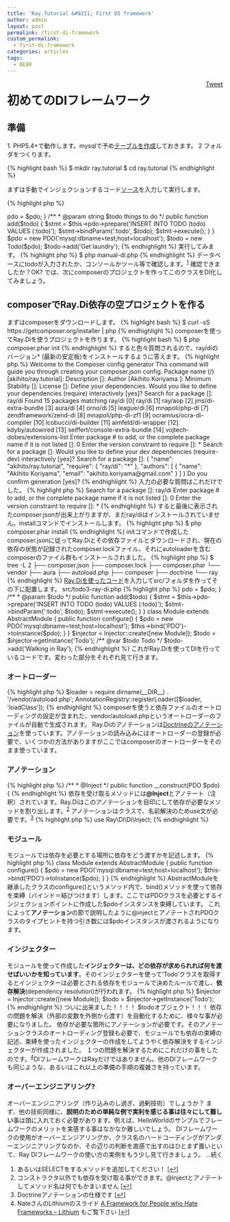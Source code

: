 ```yaml
---
title: 'Ray.Tutorial &#8211; First DI framework'
author: admin
layout: post
permalink: /first-di-framework
custom_permalink:
  - first-di-framework
categories: articles
tags:
  - BEAR
---
```

<div style="float: right; margin-left: 10px;"><a href="https://twitter.com/share" class="twitter-share-button" data-count="vertical" data-url="/blog/first-di-framework">Tweet</a></div>
<h1>初めてのDIフレームワーク</h1>
<h2>準備</h2>
 1. PHP5.4+で動作します。mysqlで予め<a href="https://github.com/koriym/Ray.Tutorial/blob/master/doc/todo.sql">テーブルを作成</a>しておきます。
 2 フォルダをつくります。

{% highlight bash %}
$ mkdir ray.tutorial
$ cd ray.tutorial
{% endhighlight %}

まずは手動でインジェクションするコード<a href="https://github.com/koriym/Ray.Tutorial/blob/develop/src/todo2-manual-injection.php">ソース</a>を入力して実行します。

{% highlight php %}
<?php
class Todo
{
    /**
     * @var PDO
     */
    private $pdo;

    /**
     * @param PDO $pdo
     */
    public function __construct(PDO $pdo)
    {
        $this->pdo = $pdo;
    }

    /**
     * @param string $todo things to do
     */
    public function add($todo)
    {
        $stmt = $this->pdo->prepare('INSERT INTO TODO (todo) VALUES (:todo)');
        $stmt->bindParam(':todo', $todo);
        $stmt->execute();
    }
}
$pdo = new PDO('mysql:dbname=test;host=localhost');
$todo = new Todo($pdo);
$todo->add('Get laundry');
{% endhighlight %}

実行してみます。

{% highlight php %}
$ php manual-di.php
{% endhighlight %}

データベースにtodoが入力されたか、コンソールかツール等で確認します。<sup><a href="#footnote_0_2143" id="identifier_0_2143" class="footnote-link footnote-identifier-link" title="あるいはSELECTをするメソッドを追加してください！">1</a></sup>
確認できましたか？OK?
では、次にcomposerのプロジェクトを作ってこのクラスをDI化してみましょう。
<h2>composerでRay.Di依存の空プロジェクトを作る</h2>
まずはcomposerをダウンロードします。

{% highlight bash %}
$ curl -sS https://getcomposer.org/installer | php
{% endhighlight %}

composerを使ってRay.Diを使うプロジェクトを作ります。

{% highlight bash %}
$ php composer.phar init
{% endhighlight %}

すると色々質問されるので、ray/diのバージョン* (最新の安定板)をインストールするように答えます。

{% highlight php %}
  Welcome to the Composer config generator
This command will guide you through creating your composer.json config.
Package name (<vendor>/<name>) [akihito/ray.tutorial]:
Description []:
Author [Akihito Koriyama <akihito .koriyama@gmail.com>]:
Minimum Stability []:
License []:
Define your dependencies.
Would you like to define your dependencies (require) interactively [yes]?
Search for a package []: ray/di
Found 15 packages matching ray/di
   [0] ray/di
   [1] ray/aop
   [2] jms/di-extra-bundle
   [3] aura/di
   [4] orno/di
   [5] league/di
   [6] mnapoli/php-di
   [7] zendframework/zend-di
   [8] mnapoli/php-di-zf1
   [9] ocramius/ocra-di-compiler
  [10] lcobucci/di-builder
  [11] aimfeld/di-wrapper
  [12] kdyby/autowired
  [13] seiffert/console-extra-bundle
  [14] vojtech-dobes/extensions-list
Enter package # to add, or the complete package name if it is not listed []: 0
Enter the version constraint to require []: *
Search for a package []:
Would you like to define your dev dependencies (require-dev) interactively [yes]?
Search for a package []:
{
    "name": "akihito/ray.tutorial",
    "require": {
        "ray/di": "*"
    },
    "authors": [
        {
            "name": "Akihito Koriyama",
            "email": "akihito.koriyama@gmail.com"
        }
    ]
}
Do you confirm generation [yes]?
</akihito></name></vendor>
{% endhighlight %}

入力の必要な質問はこれだけでした。

{% highlight php %}
Search for a package []: ray/di
Enter package # to add, or the complete package name if it is not listed []: 0
Enter the version constraint to require []: *
{% endhighlight %}

すると最後に表示されたcomposer.jsonが出来上がりますが、まだray/diはインストールされていません。installコマンドでインストールします。

{% highlight php %}
$ php composer.phar install
{% endhighlight %}

initコマンドで作成したcomposer.jsonに従ってRay.Diとその依存ファイルとダウンロードされ、現在の依存の状態が記録されたcomposer.lockファイル、それにautoloaderを含むcomposerのファイル群もインストールされました。

{% highlight php %}
$ tree -L 2
├── composer.json
├── composer.lock
├── composer.phar
└── vendor
    ├── aura
    ├── autoload.php
    ├── composer
    ├── doctrine
    └── ray
{% endhighlight %}

<a href="https://github.com/koriym/Ray.Tutorial/blob/develop/src/todo3-ray-di.php">Ray.Diを使ったコード</a>を入力してsrc/フォルダを作ってその下に配置します。
src/todo3-ray-di.php

{% highlight php %}
<?php
use Doctrine\Common\Annotations\AnnotationRegistry;
use Ray\Di\AbstractModule;
use Ray\Di\Injector;
use Ray\Di\Di\Inject;
use Ray\Di\Di\Named;
$loader = require dirname(__DIR__) . '/vendor/autoload.php';
AnnotationRegistry::registerLoader([$loader, 'loadClass']);
class Todo
{
    private $pdo;
    /**
     * @Inject
     */

    public function __construct(PDO $pdo)
    {
        $this->pdo = $pdo;
    }

    /**
     * @param $todo
     */
    public function add($todo)
    {
        $stmt = $this->pdo->prepare('INSERT INTO TODO (todo) VALUES (:todo)');
        $stmt->bindParam(':todo', $todo);
        $stmt->execute();
    }
}
class Module extends AbstractModule
{
    public function configure()
    {
        $pdo = new PDO('mysql:dbname=test;host=localhost');
        $this->bind('PDO')->toInstance($pdo);
    }
}
$injector = Injector::create([new Module]);
$todo = $injector->getInstance('Todo');
/** @var $todo Todo */
$todo->add('Walking in Ray');
{% endhighlight %}

これがRay.Diを使ってDIを行っているコードです。変わった部分をそれぞれ見て行きます。
<h3>オートローダー</h3>

{% highlight php %}
$loader = require dirname(__DIR__) . '/vendor/autoload.php';
AnnotationRegistry::registerLoader([$loader, 'loadClass']);
{% endhighlight %}

composerを使うと依存ファイルのオートローディングの設定が含まれた、vendor/autoload.phpというオートローダーのファイルが自動で生成されます。
Ray.Diのアノテーションは<a href="http://docs.doctrine-project.org/projects/doctrine-common/en/latest/reference/annotations.html">Doctrineのアノテーション</a>を使っています。アノテーションの読み込みにはオートローダーの登録が必要で、いくつかの方法がありますがここではcomposerのオートローダーをそのまま使っています。
<h3>アノテーション</h3>

{% highlight php %}
    /**
     * @Inject
     */
    public function __construct(PDO $pdo)
    {
{% endhighlight %}

依存を受け取るメソッドには<strong>@Inject</strong>とアノテート（注釈）されています。Ray.Diはこのアノテーションを目印にして依存が必要なメソッドを割り出します。<sup><a href="#footnote_1_2143" id="identifier_1_2143" class="footnote-link footnote-identifier-link" title="コンストラクタ以外でも依存を受け取る事ができます。@Injectとアノテートしてメソッド名は何でもかまいません">2</a></sup>
アノテーションはクラスで、名前解決のためuse文が必要です。<sup><a href="#footnote_2_2143" id="identifier_2_2143" class="footnote-link footnote-identifier-link" title="Doctrineアノテーションの仕様です">3</a></sup>

{% highlight php %}
use Ray\Di\Di\Inject;
{% endhighlight %}

<h3>モジュール</h3>
モジュールでは依存を必要とする場所に依存をどう渡すかを記述します。

{% highlight php %}
class Module extends AbstractModule
{
    public function configure()
    {
        $pdo = new PDO('mysql:dbname=test;host=localhost');
        $this->bind('PDO')->toInstance($pdo);
    }
}
{% endhighlight %}

AbstractModuleを継承したクラスのconfigure()というメソッド内で、bind()メソッドを使って依存を束縛（バインド＝結びつけます）します。ここではPDOクラスを必要とするインジェクションポイントに作成した$pdoインスタンスを束縛しています。
これによって<strong>アノテーション</strong>の節で説明したように@injectとアノテートされPDOクラスのタイプヒントを持つ引き数には$pdoインスタンスが渡されるようになります。
<h3>インジェクター</h3>
モジュールを使って作成した<strong>インジェクターは、どの依存が求められれば何を渡せばいいかを知っています</strong>。そのインジェクターを使って&#8217;Todo&#8217;クラスを取得するとインジェクターは必要とされる依存をモジュールで決めたルールで渡し、<strong>依存解決</strong>(dependency resolution)が行われます。

{% highlight php %}
$injector = Injector::create([new Module]);
$todo = $injector->getInstance('Todo');
{% endhighlight %}

ついに出来ました！！！！
$todoオブジェクト！！！
依存の問題を解決（外部の変数を外側から渡す）を自動化するために、様々な事が必要になりました。
依存が必要な箇所にアノテーションが必要です。そのアノテーションクラスのオートローディング登録も必要で、モジュールでも依存の束縛の記述、束縛を使ったインジェクターの作成をしてようやく依存解決をするインジェクターが作成されました。
１つの問題を解決するためにこれだけの事をしたのです。<sup><a href="#footnote_3_2143" id="identifier_3_2143" class="footnote-link footnote-identifier-link" title="NateさんのLithiumのスライド A Framework for People who Hate Frameworks &ndash; Lithium もご覧下さい">4</a></sup>DIフレームワークはRayだけではありません。他のDIフレームワークも同じような、あるいはこれ以上の準備の手順の複雑さを持っています。
<h3>オーバーエンジニアリング?</h3>
オーバーエンジニアリング（作り込みのし過ぎ、過剰技術）でしょうか？
まず、他の技術同様に、<strong>説明のための単純な例で実利を感じる事は往々にして難しい</strong>事は頭に入れておく必要があります。例えば、HelloWorldのサンプルでフレームワークのメリットを実感する事はなかなか難しいでしょう。
DIフレームワークの使用がオーバーエンジアリングか、クラス名のハードコーディングがアンダーエンジニアリングなのか、その辺りの判断を直感で出すのはひとまず置いといて、Ray DIフレームワークの使い方の実例をもう少し見て行きましょう。
&#8230;続く
<ol class="footnotes"><li id="footnote_0_2143" class="footnote">あるいはSELECTをするメソッドを追加してください！ [<a href="#identifier_0_2143" class="footnote-link footnote-back-link">&#8617;</a>]</li><li id="footnote_1_2143" class="footnote">コンストラクタ以外でも依存を受け取る事ができます。@Injectとアノテートしてメソッド名は何でもかまいません [<a href="#identifier_1_2143" class="footnote-link footnote-back-link">&#8617;</a>]</li><li id="footnote_2_2143" class="footnote">Doctrineアノテーションの仕様です [<a href="#identifier_2_2143" class="footnote-link footnote-back-link">&#8617;</a>]</li><li id="footnote_3_2143" class="footnote">NateさんのLithiumのスライド <a href="http://www.slideshare.net/jperras/tekx-a-framework-for-people-who-hate-frameworks-lithium">A Framework for People who Hate Frameworks &#8211; Lithium</a> もご覧下さい [<a href="#identifier_3_2143" class="footnote-link footnote-back-link">&#8617;</a>]</li></ol>
